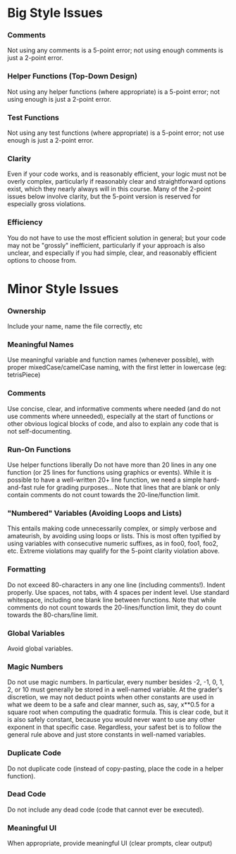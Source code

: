 # Big Style Issues

### Comments
Not using any comments is a 5-point error; not using enough comments is just a 2-point error.
### Helper Functions (Top-Down Design) 
Not using any helper functions (where appropriate) is a 5-point error; not using enough is just a 2-point error.
### Test Functions 
Not using any test functions (where appropriate) is a 5-point error; not use enough is just a 2-point error.
### Clarity 
Even if your code works, and is reasonably efficient, your logic must not be overly complex, particularly if reasonably clear and straightforward options exist, which they nearly always will in this course. Many of the 2-point issues below involve clarity, but the 5-point version is reserved for especially gross violations.
### Efficiency 
You do not have to use the most efficient solution in general; but your code may not be "grossly" inefficient, particularly if your approach is also unclear, and especially if you had simple, clear, and reasonably efficient options to choose from.

# Minor Style Issues
### Ownership 
Include your name, name the file correctly, etc
### Meaningful Names 
Use meaningful variable and function names (whenever possible), with proper mixedCase/camelCase naming, with the first letter in lowercase (eg: tetrisPiece)
### Comments 
Use concise, clear, and informative comments where needed (and do not use comments where unneeded), especially at the start of functions or other obvious logical blocks of code, and also to explain any code that is not self-documenting.
### Run-On Functions 
Use helper functions liberally Do not have more than 20 lines in any one function (or 25 lines for functions using graphics or events). While it is possible to have a well-written 20+ line function, we need a simple hard-and-fast rule for grading purposes... Note that lines that are blank or only contain comments do not count towards the 20-line/function limit.
### "Numbered" Variables (Avoiding Loops and Lists) 
This entails making code unnecessarily complex, or simply verbose and amateurish, by avoiding using loops or lists. This is most often typified by using variables with consecutive numeric suffixes, as in foo0, foo1, foo2, etc. Extreme violations may qualify for the 5-point clarity violation above.
### Formatting 
Do not exceed 80-characters in any one line (including comments!). Indent properly. Use spaces, not tabs, with 4 spaces per indent level. Use standard whitespace, including one blank line between functions. Note that while comments do not count towards the 20-lines/function limit, they do count towards the 80-chars/line limit.
### Global Variables 
Avoid global variables.
### Magic Numbers 
Do not use magic numbers. In particular, every number besides -2, -1, 0, 1, 2, or 10 must generally be stored in a well-named variable. At the grader's discretion, we may not deduct points when other constants are used in what we deem to be a safe and clear manner, such as, say, x**0.5 for a square root when computing the quadratic formula. This is clear code, but it is also safely constant, because you would never want to use any other exponent in that specific case. Regardless, your safest bet is to follow the general rule above and just store constants in well-named variables.
### Duplicate Code 
Do not duplicate code (instead of copy-pasting, place the code in a helper function).
### Dead Code 
Do not include any dead code (code that cannot ever be executed).
### Meaningful UI 
When appropriate, provide meaningful UI (clear prompts, clear output)
